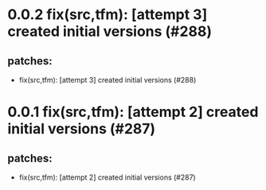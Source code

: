 # 0.0.2 fix(src,tfm): [attempt 3] created initial versions (#288)

## patches:
* fix(src,tfm): [attempt 3] created initial versions (#288)

# 0.0.1 fix(src,tfm): [attempt 2] created initial versions (#287)

## patches:
* fix(src,tfm): [attempt 2] created initial versions (#287)

